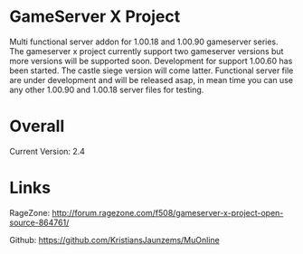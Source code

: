 GameServer X Project
====================

Multi functional server addon for 1.00.18 and 1.00.90 gameserver series. 
The gameserver x project currently support two gameserver versions but more versions will be supported soon.
Development for support 1.00.60 has been started. The castle siege version will come latter.
Functional server file are under development and will be released asap, in mean time you can use any other 1.00.90 and 1.00.18 server files for testing.

Overall
=======
Current Version: 2.4 

Links
=====
RageZone:	http://forum.ragezone.com/f508/gameserver-x-project-open-source-864761/

Github:		https://github.com/KristiansJaunzems/MuOnline